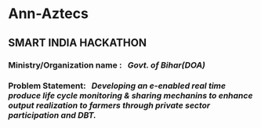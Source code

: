 # Ann-Aztecs
## SMART INDIA HACKATHON
### **Ministry/Organization name :** &nbsp; *Govt. of Bihar(DOA)*
### **Problem Statement:** &nbsp; *Developing an e-enabled real time produce life cycle monitoring & sharing mechanins to enhance output realization to farmers through private sector participation and DBT.*

